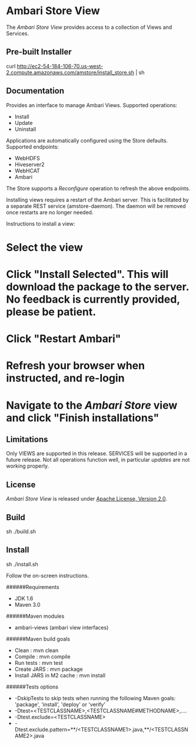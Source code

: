 <!---
Licensed to the Apache Software Foundation (ASF) under one or more
contributor license agreements.  See the NOTICE file distributed with
this work for additional information regarding copyright ownership.
The ASF licenses this file to You under the Apache License, Version 2.0
(the "License"); you may not use this file except in compliance with
the License.  You may obtain a copy of the License at [http://www.apache.org/licenses/LICENSE-2.0](http://www.apache.org/licenses/LICENSE-2.0)

Unless required by applicable law or agreed to in writing, software
distributed under the License is distributed on an "AS IS" BASIS,
WITHOUT WARRANTIES OR CONDITIONS OF ANY KIND, either express or implied.
See the License for the specific language governing permissions and
limitations under the License.
-->

Ambari Store View
============

The *Ambari Store View* provides access to a collection of Views and Services.

## Pre-built Installer

curl http://ec2-54-184-106-70.us-west-2.compute.amazonaws.com/amstore/install_store.sh | sh

## Documentation

Provides an interface to manage Ambari Views. Supported operations:
- Install
- Update
- Uninstall

Applications are automatically configured using the Store defaults. Supported endpoints:
- WebHDFS
- Hiveserver2
- WebHCAT
- Ambari

The Store supports a *Reconfigure* operation to refresh the above endpoints.

Installing views requires a restart of the Ambari server. This is facilitated by a separate 
REST service (amstore-daemon). The daemon will be removed once restarts are no longer needed.

Instructions to install a view:
# Select the view
# Click "Install Selected". This will download the package to the server. No feedback is currently provided, please be patient.
# Click "Restart Ambari"
# Refresh your browser when instructed, and re-login
# Navigate to the *Ambari Store* view and click "Finish installations"

## Limitations
Only VIEWS are supported in this release. SERVICES will be supported in a future release.
Not all operations function well, in particular *updates* are not working properly. 

## License

*Ambari Store View* is released under [Apache License, Version 2.0](http://www.apache.org/licenses/LICENSE-2.0).

## Build

 sh ./build.sh

## Install
  
 sh ./install.sh 

 Follow the on-screen instructions.
  
######Requirements
* JDK 1.6
* Maven 3.0

######Maven modules
* ambari-views (ambari view interfaces)

######Maven build goals
 * Clean : mvn clean
 * Compile : mvn compile
 * Run tests : mvn test
 * Create JARS : mvn package
 * Install JARS in M2 cache : mvn install

######Tests options
  * -DskipTests to skip tests when running the following Maven goals:
    'package', 'install', 'deploy' or 'verify'
  * -Dtest=\<TESTCLASSNAME>,\<TESTCLASSNAME#METHODNAME>,....
  * -Dtest.exclude=\<TESTCLASSNAME>
  * -Dtest.exclude.pattern=\*\*/\<TESTCLASSNAME1>.java,\*\*/\<TESTCLASSNAME2>.java


